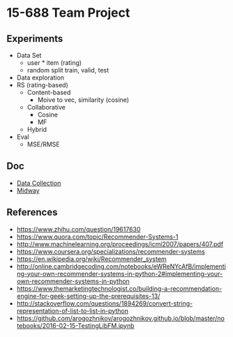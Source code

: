 # 15-688 Team Project

## Experiments
* Data Set
    * user * item (rating)
    * random split train, valid, test
* Data exploration
* RS (rating-based)
    * Content-based
        * Moive to vec, similarity (cosine)
    * Collaborative
        * Cosine
        * MF
    * Hybrid
* Eval
    * MSE/RMSE

## Doc
* [Data Collection](doc/DataCollection.md)
* [Midway](doc/midway.md)

## References
* https://www.zhihu.com/question/19617630
* https://www.quora.com/topic/Recommender-Systems-1
* http://www.machinelearning.org/proceedings/icml2007/papers/407.pdf
* https://www.coursera.org/specializations/recommender-systems
* https://en.wikipedia.org/wiki/Recommender_system
* http://online.cambridgecoding.com/notebooks/eWReNYcAfB/implementing-your-own-recommender-systems-in-python-2#implementing-your-own-recommender-systems-in-python
* https://www.themarketingtechnologist.co/building-a-recommendation-engine-for-geek-setting-up-the-prerequisites-13/
* http://stackoverflow.com/questions/1894269/convert-string-representation-of-list-to-list-in-python
* https://github.com/arogozhnikov/arogozhnikov.github.io/blob/master/notebooks/2016-02-15-TestingLibFM.ipynb